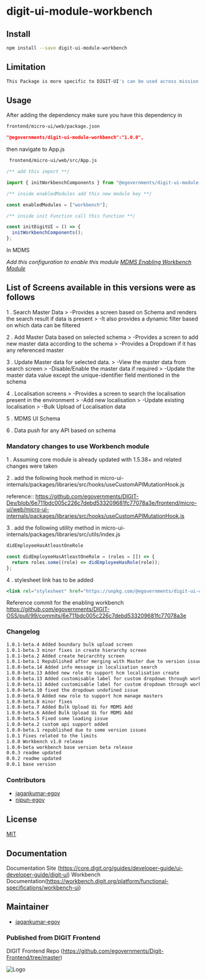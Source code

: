# digit-ui-module-workbench

## Install

```bash
npm install --save digit-ui-module-workbench
```

## Limitation

```bash
This Package is more specific to DIGIT-UI's can be used across mission's
```

## Usage

After adding the dependency make sure you have this dependency in

```bash
frontend/micro-ui/web/package.json
```

```json
"@egovernments/digit-ui-module-workbench":"1.0.0",
```

then navigate to App.js

```bash
 frontend/micro-ui/web/src/App.js
```

```jsx
/** add this import **/

import { initWorkbenchComponents } from "@egovernments/digit-ui-module-workbench";

/** inside enabledModules add this new module key **/

const enabledModules = ["workbench"];

/** inside init Function call this function **/

const initDigitUI = () => {
  initWorkbenchComponents();
};

```

In MDMS

_Add this configuration to enable this module [MDMS Enabling Workbench Module](https://github.com/egovernments/works-mdms-data/blob/588d241ba3a9ab30f4d4c2c387a513da811620ca/data/pg/tenant/citymodule.json#L227)_

## List of Screens available in this versions were as follows

1 . Search Master Data
    > -Provides a screen based on Schema and renders the search result if data is present
    > -It also provides a dynamic filter based on which data can be filtered


2 . Add Master Data based on selected schema
    > -Provides a screen to add new master data according to the schema
    > -Provides a Dropdown if it has any referenced master 

3 . Update Master data for selected data.
    > -View the master data from search screen
    > -Disable/Enable the master data if required
    > -Update the master data value except the unique-identifier field mentioned in the schema



4 . Localisation screens
    > -Provides a screen to search the localisation present in the environment
    > -Add new localisation 
    > -Update existing localisation
    > -Bulk Upload of Localisation data

5 . MDMS UI Schema

6 . Data push for any API based on schema

### Mandatory changes to use Workbench module

1 . Assuming core module is already updated with 1.5.38+ and related changes were taken

2 . add the following hook method in micro-ui-internals/packages/libraries/src/hooks/useCustomAPIMutationHook.js

reference:: 
https://github.com/egovernments/DIGIT-Dev/blob/6e711bdc005c226c7debd533209681fc77078a3e/frontend/micro-ui/web/micro-ui-internals/packages/libraries/src/hooks/useCustomAPIMutationHook.js

3 . add the following utility method in micro-ui-internals/packages/libraries/src/utils/index.js
```jsx
didEmployeeHasAtleastOneRole

const didEmployeeHasAtleastOneRole = (roles = []) => {
  return roles.some((role) => didEmployeeHasRole(role));
};

```

4 . stylesheet link has to be added 
```jsx
<link rel="stylesheet" href="https://unpkg.com/@egovernments/digit-ui-css@1.2.114/dist/index.css" />
```
Reference commit for the enabling workbench
https://github.com/egovernments/DIGIT-OSS/pull/99/commits/6e711bdc005c226c7debd533209681fc77078a3e



### Changelog

```bash
1.0.1-beta.4 Added boundary bulk upload screen
1.0.1-beta.3 minor fixes in create hierarchy screen
1.0.1-beta.2 Added create heirarchty screen
1.0.1-beta.1 Republished after merging with Master due to version issues.
1.0.0-beta.14 Added info message in localisation search
1.0.0-beta.13 Added new role to support hcm localisation create
1.0.0-beta.13 Added customisable label for custom dropdown through workbench ui schema
1.0.0-beta.11 Added customisable label for custom dropdown through workbench ui schema
1.0.0-beta.10 fixed the dropdown undefined issue 
1.0.0-beta.9 Added new role to support hcm manage masters
1.0.0-beta.8 minor fixes
1.0.0-beta.7 Added Bulk Upload Ui for MDMS Add
1.0.0-beta.6 Added Bulk Upload Ui for MDMS Add
1.0.0-beta.5 Fixed some loading issue
1.0.0-beta.2 custom api support added
1.0.0-beta.1 republished due to some version issues
1.0.1 Fixes related to the limits
1.0.0 Workbench v1.0 release
1.0.0-beta workbench base version beta release
0.0.3 readme updated
0.0.2 readme updated
0.0.1 base version
```

### Contributors

- [jagankumar-egov](https://github.com/jagankumar-egov) 
- [nipun-egov](https://github.com/nipun-egov)


## License

[MIT](https://choosealicense.com/licenses/mit/)

## Documentation

Documentation Site (https://core.digit.org/guides/developer-guide/ui-developer-guide/digit-ui)
Workbench Documentation(https://workbench.digit.org/platform/functional-specifications/workbench-ui)

## Maintainer

- [jagankumar-egov](https://www.github.com/jagankumar-egov)


### Published from DIGIT Frontend 
DIGIT Frontend Repo (https://github.com/egovernments/Digit-Frontend/tree/master)


![Logo](https://s3.ap-south-1.amazonaws.com/works-dev-asset/mseva-white-logo.png)

